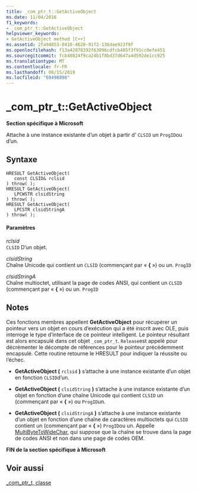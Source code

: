 ```yaml
---
title: _com_ptr_t::GetActiveObject
ms.date: 11/04/2016
f1_keywords:
- _com_ptr_t::GetActiveObject
helpviewer_keywords:
- GetActiveObject method [C++]
ms.assetid: 2fa94853-0410-4620-91f2-136dae923f9f
ms.openlocfilehash: f13a42878392f63096cdfcb405f3f91cc0efe451
ms.sourcegitcommit: fcb48824f9ca24b1f8bd37d647a4d592de1cc925
ms.translationtype: MT
ms.contentlocale: fr-FR
ms.lasthandoff: 08/15/2019
ms.locfileid: "69498898"
---
```

# <a name="_com_ptr_tgetactiveobject"></a>_com_ptr_t::GetActiveObject

**Section spécifique à Microsoft**

Attache à une instance existante d’un objet à partir d' `CLSID` un `ProgID`ou d’un.

## <a name="syntax"></a>Syntaxe

```
HRESULT GetActiveObject(
   const CLSID& rclsid
) throw( );
HRESULT GetActiveObject(
   LPCWSTR clsidString
) throw( );
HRESULT GetActiveObject(
   LPCSTR clsidStringA
) throw( );
```

#### <a name="parameters"></a>Paramètres

*rclsid*<br/>
`CLSID` D’un objet.

*clsidString*<br/>
Chaîne Unicode qui contient un `CLSID` (commençant par « **{** ») ou un. `ProgID`

*clsidStringA*<br/>
Chaîne multioctet, utilisant la page de codes ANSI, qui contient un `CLSID` (commençant par « **{** ») ou un. `ProgID`

## <a name="remarks"></a>Notes

Ces fonctions membres appellent **GetActiveObject** pour récupérer un pointeur vers un objet en cours d’exécution qui a été inscrit avec OLE, puis interroge le type d’interface de ce pointeur intelligent. Le pointeur résultant est alors encapsulé dans cet objet `_com_ptr_t`. `Release`est appelé pour décrémenter le décompte de références pour le pointeur précédemment encapsulé. Cette routine retourne le HRESULT pour indiquer la réussite ou l’échec.

- **GetActiveObject (** `rclsid` **)** s’attache à une instance existante d’un objet en fonction `CLSID`d’un.

- **GetActiveObject (** `clsidString` **)** s’attache à une instance existante d’un objet en fonction d’une chaîne Unicode qui contient `CLSID` un (commençant par « **{** ») ou `ProgID`un.

- **GetActiveObject (** `clsidStringA` **)** s’attache à une instance existante d’un objet en fonction d’une chaîne de caractères multioctets qui `CLSID` contient un (commençant par « **{** ») `ProgID`ou un. Appelle [MultiByteToWideChar](/windows/win32/api/stringapiset/nf-stringapiset-multibytetowidechar), qui suppose que la chaîne se trouve dans la page de codes ANSI et non dans une page de codes OEM.

**FIN de la section spécifique à Microsoft**

## <a name="see-also"></a>Voir aussi

[_com_ptr_t, classe](../cpp/com-ptr-t-class.md)